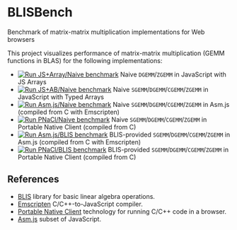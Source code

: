 BLISBench
=========

Benchmark of matrix-matrix multiplication implementations for Web browsers

This project visualizes performance of matrix-matrix multiplication (GEMM functions in BLAS) for the following implementations:

- [![Run JS+Array/Naive benchmark](http://img.shields.io/badge/JS%2BArray%2FNaive-run-green.svg)](https://maratyszcza.github.io/blis-bench/js-naive.html) Naive `DGEMM`/`ZGEMM` in JavaScript with JS Arrays
- [![Run JS+AB/Naive benchmark](http://img.shields.io/badge/JS%2BAB%2FNaive-run-green.svg)](https://maratyszcza.github.io/blis-bench/jsab-naive.html) Naive `SGEMM`/`DGEMM`/`CGEMM`/`ZGEMM` in JavaScript with Typed Arrays
- [![Run Asm.js/Naive benchmark](http://img.shields.io/badge/Asm.js%2FNaive-run-green.svg)](https://maratyszcza.github.io/blis-bench/asmjs-naive.html) Naive `SGEMM`/`DGEMM`/`CGEMM`/`ZGEMM` in Asm.js (compiled from C with Emscripten)
- [![Run PNaCl/Naive benchmark](http://img.shields.io/badge/PNaCl%2FNaive-run-green.svg)](https://maratyszcza.github.io/blis-bench/pnacl-naive.html) Naive `SGEMM`/`DGEMM`/`CGEMM`/`ZGEMM` in Portable Native Client (compiled from C)
- [![Run Asm.js/BLIS benchmark](http://img.shields.io/badge/Asm.js%2FBLIS-run-green.svg)](https://maratyszcza.github.io/blis-bench/asmjs-blis.html) BLIS-provided `SGEMM`/`DGEMM`/`CGEMM`/`ZGEMM` in Asm.js (compiled from C with Emscripten)
- [![Run PNaCl/BLIS benchmark](http://img.shields.io/badge/PNaCl%2FBLIS-run-green.svg)](https://maratyszcza.github.io/blis-bench/pnacl-blis.html) BLIS-provided `SGEMM`/`DGEMM`/`CGEMM`/`ZGEMM` in Portable Native Client (compiled from C)

References
----------

- [BLIS](https://code.google.com/p/blis/) library for basic linear algebra operations.
- [Emscripten](https://github.com/kripken/emscripten) C/C++-to-JavaScript compiler.
- [Portable Native Client](https://developer.chrome.com/native-client) technology for running C/C++ code in a browser.
- [Asm.js](http://asmjs.org) subset of JavaScript.
